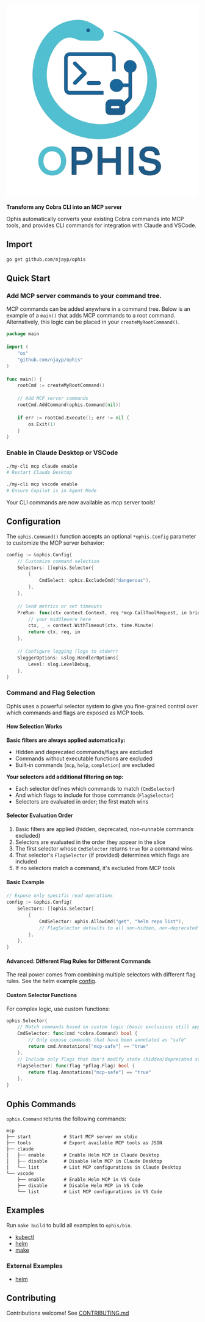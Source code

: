 ![Project Logo](./logo.png)

**Transform any Cobra CLI into an MCP server**

Ophis automatically converts your existing Cobra commands into MCP tools, and provides CLI commands for integration with Claude and VSCode.

## Import

```bash
go get github.com/njayp/ophis
```

## Quick Start

### Add MCP server commands to your command tree.

MCP commands can be added anywhere in a command tree. Below is an example of a `main()` that adds MCP commands to a root command. Alternatively, this logic can be placed in your `createMyRootCommand()`.

```go
package main

import (
    "os"
    "github.com/njayp/ophis"
)

func main() {
    rootCmd := createMyRootCommand()
    
    // Add MCP server commands
    rootCmd.AddCommand(ophis.Command(nil))
    
    if err := rootCmd.Execute(); err != nil {
        os.Exit(1)
    }
}
```

### Enable in Claude Desktop or VSCode

```bash
./my-cli mcp claude enable
# Restart Claude Desktop
```

```bash
./my-cli mcp vscode enable
# Ensure Copilot is in Agent Mode
```

Your CLI commands are now available as mcp server tools!

## Configuration

The `ophis.Command()` function accepts an optional `*ophis.Config` parameter to customize the MCP server behavior:

```go
config := &ophis.Config{
    // Customize command selection
    Selectors: []ophis.Selector{
        {
            CmdSelect: ophis.ExcludeCmd("dangerous"),
        },
    },

    // Send metrics or set timeouts
    PreRun: func(ctx context.Context, req *mcp.CallToolRequest, in bridge.CmdToolInput) (context.Context, *mcp.CallToolRequest, bridge.CmdToolInput) {
        // your middleware here
        ctx, _ = context.WithTimeout(ctx, time.Minute)
        return ctx, req, in
    },
    
    // Configure logging (logs to stderr)
    SloggerOptions: &slog.HandlerOptions{
        Level: slog.LevelDebug,
    },
}
```

### Command and Flag Selection

Ophis uses a powerful selector system to give you fine-grained control over which commands and flags are exposed as MCP tools. 

#### How Selection Works

**Basic filters are always applied automatically:**
   - Hidden and deprecated commands/flags are excluded
   - Commands without executable functions are excluded
   - Built-in commands (`mcp`, `help`, `completion`) are excluded

**Your selectors add additional filtering on top:**
   - Each selector defines which commands to match (`CmdSelector`)
   - And which flags to include for those commands (`FlagSelector`)
   - Selectors are evaluated in order; the first match wins

#### Selector Evaluation Order

1. Basic filters are applied (hidden, deprecated, non-runnable commands excluded)
2. Selectors are evaluated in the order they appear in the slice
3. The first selector whose `CmdSelector` returns `true` for a command wins
4. That selector's `FlagSelector` (if provided) determines which flags are included
5. If no selectors match a command, it's excluded from MCP tools

#### Basic Example

```go
// Expose only specific read operations
config := &ophis.Config{
    Selectors: []ophis.Selector{
        {
            CmdSelector: ophis.AllowCmd("get", "helm repo list"),
            // FlagSelector defaults to all non-hidden, non-deprecated flags
        },
    },
}
```

#### Advanced: Different Flag Rules for Different Commands

The real power comes from combining multiple selectors with different flag rules. See the helm example [config](./examples/helm/config.go).

#### Custom Selector Functions

For complex logic, use custom functions:

```go
ophis.Selector{
    // Match commands based on custom logic (basic exclusions still apply)
    CmdSelector: func(cmd *cobra.Command) bool {
        // Only expose commands that have been annotated as "safe"
        return cmd.Annotations["mcp-safe"] == "true"
    },
    // Include only flags that don't modify state (hidden/deprecated still excluded)
    FlagSelector: func(flag *pflag.Flag) bool {
        return flag.Annotations["mcp-safe"] == "true"
    },
}
```

## Ophis Commands

`ophis.Command` returns the following commands:

```
mcp
├── start            # Start MCP server on stdio
├── tools            # Export available MCP tools as JSON
├── claude
│   ├── enable       # Enable Helm MCP in Claude Desktop
│   ├── disable      # Disable Helm MCP in Claude Desktop
│   └── list         # List MCP configurations in Claude Desktop
└── vscode
    ├── enable       # Enable Helm MCP in VS Code
    ├── disable      # Disable Helm MCP in VS Code
    └── list         # List MCP configurations in VS Code
```

## Examples

Run `make build` to build all examples to `ophis/bin`.

- [kubectl](./examples/kubectl/)
- [helm](./examples/helm/)
- [make](./examples/make/)

### External Examples

- [helm](https://github.com/njayp/helm)

## Contributing

Contributions welcome! See [CONTRIBUTING.md](CONTRIBUTING.md)